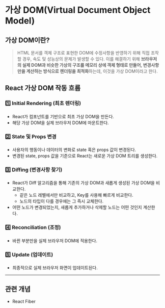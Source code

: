 # 가상 DOM(Virtual Document Object Model)

## 가상 DOM이란?

> HTML 문서를 객체 구조로 표현한 DOM에 수정사항을 반영하기 위해 직접 조작할 경우, 속도 및 성능상의 문제가 발생할 수 있다. 이를 해결하기 위해 **브라우저의 실제 DOM과 비슷한 가상의 구조를 메모리 상에 객체 형태로 만들어, 변경사항만을 계산하는 방식으로 렌더링을 최적화**하는데, 이것을 가상 DOM이라고 한다.

## React 가상 DOM 작동 흐름

### 1️⃣ Initial Rendering (최초 렌더링)

- React가 컴포넌트를 기반으로 최초 가상 DOM을 만든다.
- 해당 가상 DOM을 실제 브라우저 DOM에 마운트한다.

### 2️⃣ State 및 Props 변경

- 사용자의 행동이나 데이터의 변화로 state 혹은 props 값이 변경된다.
- 변경된 state, props 값을 기준으로 React는 새로운 가상 DOM 트리를 생성한다.

### 3️⃣ Diffing (변경사항 찾기)

- React가 Diff 알고리즘을 통해 기존의 가상 DOM과 새롭게 생성된 가상 DOM을 비교한다.
  - 같은 노드 레벨에서만 비교하고, Key를 사용해 빠르게 비교한다.
  - 노드의 타입이 다를 경우에는 그 즉시 교체한다.
- 어떤 노드가 변경되었는지, 새롭게 추가하거나 삭제할 노드는 어떤 것인지 계산한다.

### 4️⃣ Reconciliation (조정)

- 바뀐 부분만을 실제 브라우저 DOM에 적용한다.

### 5️⃣ Update (업데이트)

- 최종적으로 실제 브라우저 화면이 업데이트된다.

---

## 관련 개념

- React Fiber
